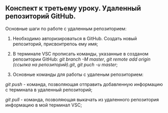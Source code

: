 ## Конспект к третьему уроку. Удаленный репозиторий GitHub.

Основные шаги по работе с удаленным репозиторием:

1. Необходимо авторизироваться в GitHub. Создать новый репозиторий, присвоитрепоь ему имя;

2. В терминале VSC прописать команды, указанные в созданом репозитории GitHub: *git branch -M master*, *git remote add origin (ссылка на репозиторий).git*, *git puch -u master*;

3. Основные команды для работы с удаленым репозиторием:

*git push* - команда, позволяющая отправить добавленную информацию с терминала в удаленный репозиторий;

*git pull* - команда, позволяющая выкачать из удаленного репозитория информацию в мой терминал VSC;
